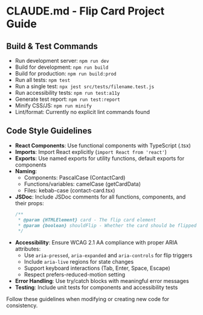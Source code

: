 # CLAUDE.md - Flip Card Project Guide

## Build & Test Commands
- Run development server: `npm run dev`
- Build for development: `npm run build`
- Build for production: `npm run build:prod`
- Run all tests: `npm test`
- Run a single test: `npx jest src/tests/filename.test.js`
- Run accessibility tests: `npm run test:a11y`
- Generate test report: `npm run test:report`
- Minify CSS/JS: `npm run minify`
- Lint/format: Currently no explicit lint commands found

## Code Style Guidelines
- **React Components**: Use functional components with TypeScript (.tsx)
- **Imports**: Import React explicitly (`import React from 'react'`)
- **Exports**: Use named exports for utility functions, default exports for components
- **Naming**:
  - Components: PascalCase (ContactCard)
  - Functions/variables: camelCase (getCardData)
  - Files: kebab-case (contact-card.tsx)
- **JSDoc**: Include JSDoc comments for all functions, components, and their props:
  ```javascript
  /**
   * @param {HTMLElement} card - The flip card element
   * @param {boolean} shouldFlip - Whether the card should be flipped
   */
  ```
- **Accessibility**: Ensure WCAG 2.1 AA compliance with proper ARIA attributes:
  - Use `aria-pressed`, `aria-expanded` and `aria-controls` for flip triggers
  - Include `aria-live` regions for state changes
  - Support keyboard interactions (Tab, Enter, Space, Escape)
  - Respect prefers-reduced-motion setting
- **Error Handling**: Use try/catch blocks with meaningful error messages
- **Testing**: Include unit tests for components and accessibility tests

Follow these guidelines when modifying or creating new code for consistency.